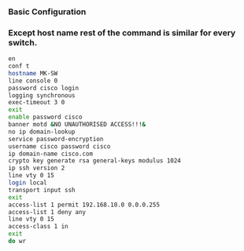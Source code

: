### Basic Configuration

### Except host name rest of the command is similar for every switch.

```bash script
en
conf t
hostname MK-SW
line console 0
password cisco login
logging synchronous
exec-timeout 3 0
exit
enable password cisco
banner motd &NO UNAUTHORISED ACCESS!!!&
no ip domain-lookup
service password-encryption
username cisco password cisco
ip domain-name cisco.com
crypto key generate rsa general-keys modulus 1024
ip ssh version 2
line vty 0 15
login local
transport input ssh
exit
access-list 1 permit 192.168.10.0 0.0.0.255
access-list 1 deny any
line vty 0 15
access-class 1 in
exit
do wr
```

